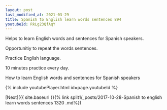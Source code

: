 ```yaml
---
layout: post
last_modified_at: 2021-03-29
title: Spanish to English learn words sentences 894 
youtubeId: RkLg23QfAqY
---
```

 
 
Helps to learn English words and sentences for Spanish speakers.

Opportunitiy to repeat the words sentences. 

Practice English language. 
 
10 minutes practice every day. 
 
How to learn English words and sentences for Spanish speakers 
 
{% include youtubePlayer.html id=page.youtubeId %}
 
 
[Next]({{ site.baseurl }}{% link  split1/_posts/2017-10-28-Spanish to english learn words sentences 1320 .md%})
 
